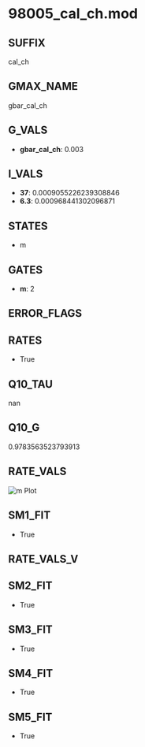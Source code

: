 # 98005_cal_ch.mod

## SUFFIX

cal_ch

## GMAX_NAME

gbar_cal_ch

## G_VALS

- **gbar_cal_ch**: 0.003

## I_VALS

- **37**: 0.0009055226239308846
- **6.3**: 0.000968441302096871

## STATES

- m

## GATES

- **m**: 2

## ERROR_FLAGS


## RATES

- True

## Q10_TAU

nan

## Q10_G

0.9783563523793913

## RATE_VALS

![m Plot](/Users/pbozelos/Dropbox/icg-Chai-Panos/supermodels/output_markdown_files/Ca/98005_cal_ch.mod/images/m.png)

## SM1_FIT

- True

## RATE_VALS_V

## SM2_FIT

- True

## SM3_FIT

- True

## SM4_FIT

- True

## SM5_FIT

- True

